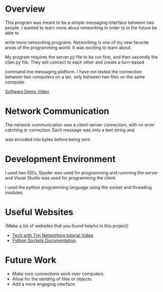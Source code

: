 # Overview

This program was meant to be a simple messaging interface between two people. I wanted to learn more about networking in order to in the future be able to 

write more networking programs. Networking is one of my new favorite areas of the programming world. It was exciting to learn about.

My program requires the server.py file to be run first, and then secondly the clien.py file. They will connect to each other and create a turn-based

command line messaging platform. I have not tested the connection between two computers on a lan, only between two files on the same computer.


[Software Demo Video](http://youtube.link.goes.here)

# Network Communication

The network communication was a client-server connection, with no error catching or correction. Each message was only a text string and

was encoded into bytes before being sent. 

# Development Environment

I used two IDEs, Spyder was used for programming and runnning the server and Visual Studio was used for programming the client.

I used the python programming language using the socket and threading modules.

# Useful Websites

{Make a list of websites that you found helpful in this project}
* [Tech with Tim Networking tutorial Video](https://www.youtube.com/watch?v=3QiPPX-KeSc)
* [Python Sockets Documentation](https://docs.python.org/3/howto/sockets.html)

# Future Work

* Make sure connections work over computers
* Allow for the sending of files or objects
* Add a more engaging interface
